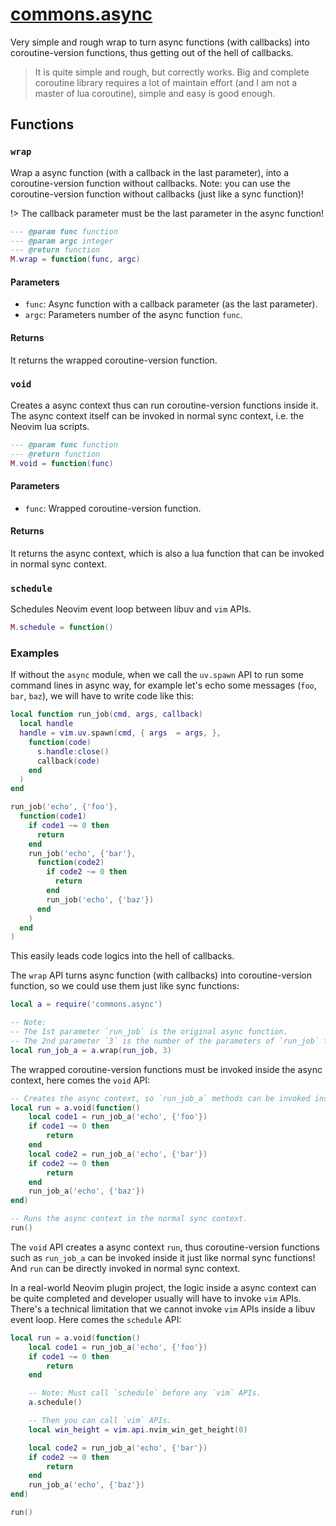 # [commons.async](https://github.com/linrongbin16/commons.nvim/blob/main/lua/commons/async.lua)

Very simple and rough wrap to turn async functions (with callbacks) into coroutine-version functions, thus getting out of the hell of callbacks.

> It is quite simple and rough, but correctly works. Big and complete coroutine library requires a lot of maintain effort (and I am not a master of lua coroutine), simple and easy is good enough.

## Functions

### `wrap`

Wrap a async function (with a callback in the last parameter), into a coroutine-version function without callbacks. Note: you can use the coroutine-version function without callbacks (just like a sync function)!

!> The callback parameter must be the last parameter in the async function!

```lua
--- @param func function
--- @param argc integer
--- @return function
M.wrap = function(func, argc)
```

#### Parameters

- `func`: Async function with a callback parameter (as the last parameter).
- `argc`: Parameters number of the async function `func`.

#### Returns

It returns the wrapped coroutine-version function.

### `void`

Creates a async context thus can run coroutine-version functions inside it. The async context itself can be invoked in normal sync context, i.e. the Neovim lua scripts.

```lua
--- @param func function
--- @return function
M.void = function(func)
```

#### Parameters

- `func`: Wrapped coroutine-version function.

#### Returns

It returns the async context, which is also a lua function that can be invoked in normal sync context.

### `schedule`

Schedules Neovim event loop between libuv and `vim` APIs.

```lua
M.schedule = function()
```

### Examples

If without the `async` module, when we call the `uv.spawn` API to run some command lines in async way, for example let's echo some messages (`foo`, `bar`, `baz`), we will have to write code like this:

```lua
local function run_job(cmd, args, callback)
  local handle
  handle = vim.uv.spawn(cmd, { args  = args, },
    function(code)
      s.handle:close()
      callback(code)
    end
  )
end

run_job('echo', {'foo'},
  function(code1)
    if code1 ~= 0 then
      return
    end
    run_job('echo', {'bar'},
      function(code2)
        if code2 ~= 0 then
          return
        end
        run_job('echo', {'baz'})
      end
    )
  end
)
```

This easily leads code logics into the hell of callbacks.

The `wrap` API turns async function (with callbacks) into coroutine-version function, so we could use them just like sync functions:

```lua
local a = require('commons.async')

-- Note:
-- The 1st parameter `run_job` is the original async function.
-- The 2nd parameter `3` is the number of the parameters of `run_job` function.
local run_job_a = a.wrap(run_job, 3)
```

The wrapped coroutine-version functions must be invoked inside the async context, here comes the `void` API:

```lua
-- Creates the async context, so `run_job_a` methods can be invoked inside it.
local run = a.void(function()
    local code1 = run_job_a('echo', {'foo'})
    if code1 ~= 0 then
        return
    end
    local code2 = run_job_a('echo', {'bar'})
    if code2 ~= 0 then
        return
    end
    run_job_a('echo', {'baz'})
end)

-- Runs the async context in the normal sync context.
run()
```

The `void` API creates a async context `run`, thus coroutine-version functions such as `run_job_a` can be invoked inside it just like normal sync functions! And `run` can be directly invoked in normal sync context.

In a real-world Neovim plugin project, the logic inside a async context can be quite completed and developer usually will have to invoke `vim` APIs. There's a technical limitation that we cannot invoke `vim` APIs inside a libuv event loop. Here comes the `schedule` API:

```lua
local run = a.void(function()
    local code1 = run_job_a('echo', {'foo'})
    if code1 ~= 0 then
        return
    end

    -- Note: Must call `schedule` before any `vim` APIs.
    a.schedule()

    -- Then you can call `vim` APIs.
    local win_height = vim.api.nvim_win_get_height(0)

    local code2 = run_job_a('echo', {'bar'})
    if code2 ~= 0 then
        return
    end
    run_job_a('echo', {'baz'})
end)

run()
```
